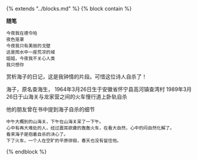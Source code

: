 {%  extends "../blocks.md"  %}
{%  block contain  %}

**随笔**

```
今夜我在德令哈
夜色笼罩
今夜我只有美丽的戈壁 
这是雨水中一座荒凉的城
姐姐，今夜我不关心人类
我只想你
```

赏析海子的日记，这是我钟情的片段。可惜这位诗人自杀了！

海子，原名查海生，
1964年3月26日生于安徽省怀宁县高河镇查湾村
1989年3月26日于山海关与龙家营之间的火车慢行道上卧轨自杀

他的朋友曾在书中提到海子自杀的细节

```
中午大概到的山海关，下午在山海关呆了一下午。
心中有再大难处的人，经过震耳欲聋的轰轰火车，在看大自然，心中的闷自然化解了。
看来海子是抱着自杀的决心了。
下了火车，一个人在空旷的平原徘徊，春天也没有留住他。
```





{%  endblock   %}